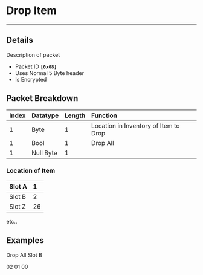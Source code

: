 # Drop Item #

---


## Details ##

Description of packet
  * Packet ID **`[0x08]`**
  * Uses Normal 5 Byte header
  * Is Encrypted

## Packet Breakdown ##
| Index | Datatype | Length | Function |
|:------|:---------|:-------|:---------|
| 1 | Byte | 1 | Location in Inventory of Item to Drop |
| 1 | Bool | 1 | Drop All |
| 1 | Null Byte | 1 |

### Location of Item ###
| Slot A | 1 |
|:-------|:--|
| Slot B | 2 |
| Slot Z | 26 |
etc..

## Examples ##

Drop All Slot B

02 01 00